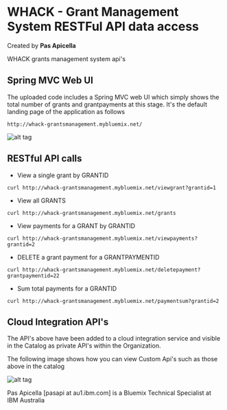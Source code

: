 <h1> WHACK -  Grant Management System RESTFul API data access </h1>

Created by <b>Pas Apicella</b>

WHACK grants management system api's

<h2> Spring MVC Web UI </h2>

The uploaded code includes a Spring MVC web UI which simply shows the total number of grants and grantpayments at this stage. 
It's the default landing page of the application as follows

```
http://whack-grantsmanagement.mybluemix.net/
```

![alt tag](https://dl.dropboxusercontent.com/u/15829935/bluemix-docs/images/whack-1.png)

<h2> RESTful API calls </h2>

- View a single grant by GRANTID

```
curl http://whack-grantsmanagement.mybluemix.net/viewgrant?grantid=1
```

- View all GRANTS

```
curl http://whack-grantsmanagement.mybluemix.net/grants
```

- View payments for a GRANT by GRANTID

```
curl http://whack-grantsmanagement.mybluemix.net/viewpayments?grantid=2
```

- DELETE a grant payment for a GRANTPAYMENTID

```
curl http://whack-grantsmanagement.mybluemix.net/deletepayment?grantpaymentid=22
```

- Sum total payments for a GRANTID

```
curl http://whack-grantsmanagement.mybluemix.net/paymentsum?grantid=2
```

<h2> Cloud Integration API's </h2>

The API's above have been added to a cloud integration service and visible in the Catalog as private API's within the Organization.

The following image shows how you can view Custom Api's such as those above in the catalog

![alt tag](https://dl.dropboxusercontent.com/u/15829935/bluemix-docs/images/whack-2.png)

Pas Apicella [pasapi at au1.ibm.com] is a Bluemix Technical Specialist at IBM Australia